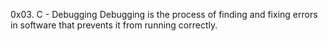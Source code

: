 0x03. C - Debugging
Debugging is the process of finding and fixing errors in software that prevents it from running correctly. 
